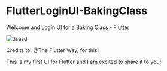 # FlutterLoginUI-BakingClass
Welcome and Login UI for a Baking Class - Flutter

![dsasd](https://user-images.githubusercontent.com/80385434/128839733-568db88d-5f60-4e80-91ee-98f47981a043.PNG)

Credits to: @The Flutter Way, for this!

This is my first UI for Flutter and I am excited to share it to you!
